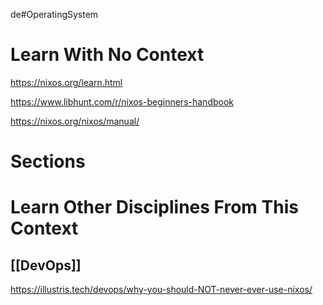 de#OperatingSystem
# Learn With No Context 
https://nixos.org/learn.html

https://www.libhunt.com/r/nixos-beginners-handbook

https://nixos.org/nixos/manual/

# Sections
# Learn Other Disciplines From This Context
## [[DevOps]]
https://illustris.tech/devops/why-you-should-NOT-never-ever-use-nixos/


